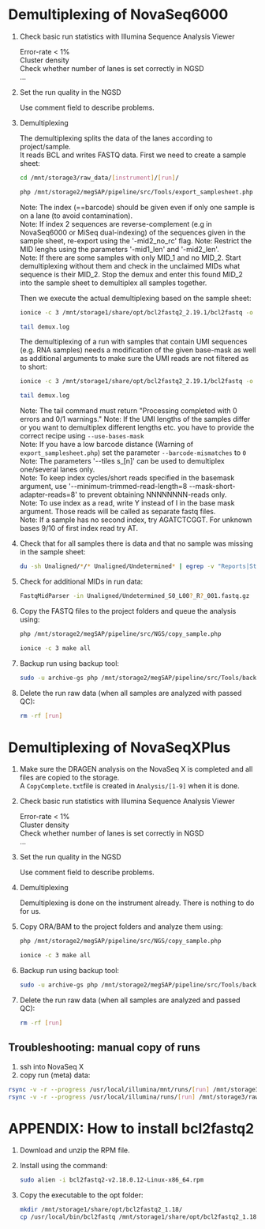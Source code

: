 # Demultiplexing of NovaSeq6000

1. Check basic run statistics with Illumina Sequence Analysis Viewer

    Error-rate < 1%  
    Cluster density  
    Check whether number of lanes is set correctly in NGSD  
    ...  

2. Set the run quality in the NGSD 

	Use comment field to describe problems.

3. Demultiplexing

	The demultiplexing splits the data of the lanes according to project/sample.  
	It reads BCL and writes FASTQ data.
	First we need to create a sample sheet:
	``` bash
	cd /mnt/storage3/raw_data/[instrument]/[run]/
	```
	```bash
	php /mnt/storage2/megSAP/pipeline/src/Tools/export_samplesheet.php -out SampleSheet_bcl2fastq.csv -run [ngsd_run_name]
	```	
	Note: The index (==barcode) should be given even if only one sample is on a lane (to avoid contamination).  
	Note: If index 2 sequences are reverse-complement (e.g in NovaSeq6000 or MiSeq dual-indexing) of the sequences given in the sample sheet, re-export using the '-mid2_no_rc' flag. 
	Note: Restrict the MID lenghs using the parameters '-mid1_len' and '-mid2_len'.      
	Note: If there are some samples with only MID_1 and no MID_2. Start demultiplexing without them and check in the unclaimed MIDs what sequence is their MID_2. Stop the demux and enter this found MID_2 into the sample sheet to demultiplex all samples together.
	
	Then we execute the actual demultiplexing based on the sample sheet:
	```bash
	ionice -c 3 /mnt/storage1/share/opt/bcl2fastq2_2.19.1/bcl2fastq -o Unaligned -p 10 --sample-sheet SampleSheet_bcl2fastq.csv --barcode-mismatches 1 >demux.log 2>&1
	```
	```bash
	tail demux.log
	```
 	The demultiplexing of a run with samples that contain UMI sequences (e.g. RNA samples) needs a modification of the given base-mask as well as additional arguments to make sure  the UMI reads are not filtered as to short:
	```bash
  	ionice -c 3 /mnt/storage1/share/opt/bcl2fastq2_2.19.1/bcl2fastq -o Unaligned -p 10 --sample-sheet SampleSheet_bcl2fastq.csv --barcode-mismatches 1 --use-bases-mask Y105,I8Y11,I8,Y105 --mask-short-adapter-reads 0 --minimum-trimmed-read-length=8  > demux.log 2>&1
   	``` 
	```bash
	tail demux.log
	```
 
	Note: The tail command must return "Processing completed with 0 errors and 0/1 warnings."
	Note: If the UMI lengths of the samples differ or you want to demultiplex different lengths etc. you have to provide the correct recipe using `--use-bases-mask`   
	Note: If you have a low barcode distance (Warning of `export_samplesheet.php`) set the parameter `--barcode-mismatches` to `0`   
	Note: The parameters '--tiles s_[n]' can be used to demultiplex one/several lanes only.  
	Note: To keep index cycles/short reads specified in the basemask argument, use '--minimum-trimmed-read-length=8 --mask-short-adapter-reads=8' to prevent obtaining NNNNNNNN-reads only.  
	Note: To use index as a read, write Y instead of I in the base mask argument. Those reads will be called as separate fastq files.  
	Note: If a sample has no second index, try AGATCTCGGT. For unknown bases 9/10 of first index read try AT.

	
4. Check that for all samples there is data and that no sample was missing in the sample sheet:
	```bash
	du -sh Unaligned/*/* Unaligned/Undetermined* | egrep -v "Reports|Stats"
	```

5. Check for additional MIDs in run data:
	```bash
	FastqMidParser -in Unaligned/Undetermined_S0_L00?_R?_001.fastq.gz
	```
6. Copy the FASTQ files to the project folders and queue the analysis using:
	```bash
	php /mnt/storage2/megSAP/pipeline/src/NGS/copy_sample.php
	```
	```bash
	ionice -c 3 make all
	```

7. Backup run using backup tool:
	```bash
	sudo -u archive-gs php /mnt/storage2/megSAP/pipeline/src/Tools/backup_queue.php -mode run -in [run] -email [email]
	```

8. Delete the run raw data (when all samples are analyzed with passed QC):
	```bash
	rm -rf [run]
	```

# Demultiplexing of NovaSeqXPlus
1. Make sure the DRAGEN analysis on the NovaSeq X is completed and all files are copied to the storage.  
	A `CopyComplete.txt`file is created in `Analysis/[1-9]` when it is done.

2. Check basic run statistics with Illumina Sequence Analysis Viewer

    Error-rate < 1%  
    Cluster density  
    Check whether number of lanes is set correctly in NGSD  
    ...  

3. Set the run quality in the NGSD 

	Use comment field to describe problems.

4. Demultiplexing

	Demultiplexing is done on the instrument already. There is nothing to do for us.
	
5. Copy ORA/BAM to the project folders and analyze them using:
	```bash
	php /mnt/storage2/megSAP/pipeline/src/NGS/copy_sample.php
	```
	```bash
	ionice -c 3 make all
	```

6. Backup run using backup tool:
	```bash
	sudo -u archive-gs php /mnt/storage2/megSAP/pipeline/src/Tools/backup_queue.php -mode run -in [run] -email [email]
	```

7. Delete the run raw data (when all samples are analyzed and passed QC):
	```bash
	rm -rf [run]
	```

## Troubleshooting: manual copy of runs
1. ssh into NovaSeq X
2. copy run (meta) data:
```bash
rsync -v -r --progress /usr/local/illumina/mnt/runs/[run] /mnt/storage3/raw_data/LUNA/ # data      (no '/' at the end of [run])
rsync -v -r --progress /usr/local/illumina/runs/[run] /mnt/storage3/raw_data/LUNA/     # meta data (no '/' at the end of [run])
```  

# APPENDIX: How to install bcl2fastq2

1. Download and unzip the RPM file.

2. Install using the command:
	```bash
	sudo alien -i bcl2fastq2-v2.18.0.12-Linux-x86_64.rpm
	```

3. Copy the executable to the opt folder:
	```bash
	mkdir /mnt/storage1/share/opt/bcl2fastq2_1.18/
	cp /usr/local/bin/bcl2fastq /mnt/storage1/share/opt/bcl2fastq2_1.18/
	```